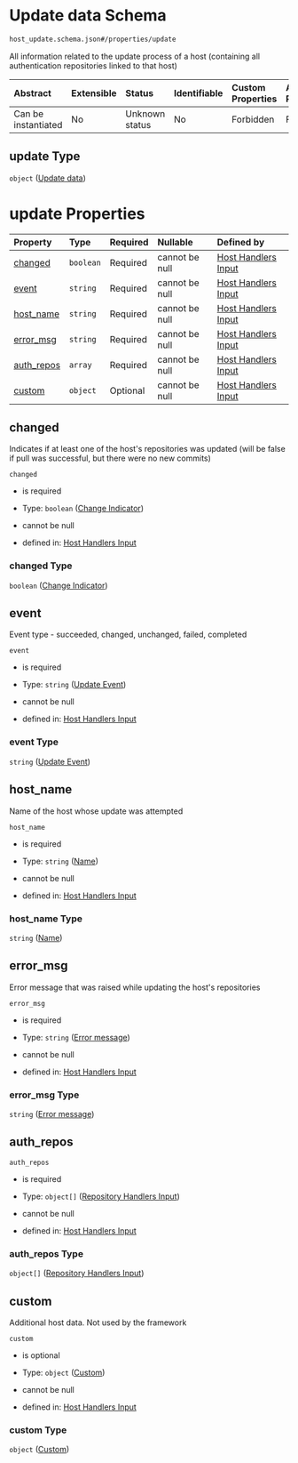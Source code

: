 # Update data Schema

```txt
host_update.schema.json#/properties/update
```

All information related to the update process of a host (containing all authentication repositories linked to that host)

| Abstract            | Extensible | Status         | Identifiable | Custom Properties | Additional Properties | Access Restrictions | Defined In                                                                           |
| :------------------ | :--------- | :------------- | :----------- | :---------------- | :-------------------- | :------------------ | :----------------------------------------------------------------------------------- |
| Can be instantiated | No         | Unknown status | No           | Forbidden         | Forbidden             | none                | [host-update.schema.json*](../../out/host-update.schema.json "open original schema") |

## update Type

`object` ([Update data](host-update-properties-update-data.md))

# update Properties

| Property                  | Type      | Required | Nullable       | Defined by                                                                                                                                                             |
| :------------------------ | :-------- | :------- | :------------- | :--------------------------------------------------------------------------------------------------------------------------------------------------------------------- |
| [changed](#changed)       | `boolean` | Required | cannot be null | [Host Handlers Input](host-update-properties-update-data-properties-change-indicator.md "host_update.schema.json#/properties/update/properties/changed")               |
| [event](#event)           | `string`  | Required | cannot be null | [Host Handlers Input](host-update-properties-update-data-properties-update-event.md "host_update.schema.json#/properties/update/properties/event")                     |
| [host_name](#host_name)   | `string`  | Required | cannot be null | [Host Handlers Input](host-update-properties-update-data-properties-name.md "host_update.schema.json#/properties/update/properties/host_name")                         |
| [error_msg](#error_msg)   | `string`  | Required | cannot be null | [Host Handlers Input](host-update-properties-update-data-properties-error-message.md "host_update.schema.json#/properties/update/properties/error_msg")                |
| [auth_repos](#auth_repos) | `array`   | Required | cannot be null | [Host Handlers Input](host-update-properties-update-data-properties-authentication-repositories.md "host_update.schema.json#/properties/update/properties/auth_repos") |
| [custom](#custom)         | `object`  | Optional | cannot be null | [Host Handlers Input](host-update-properties-update-data-properties-custom.md "host_update.schema.json#/properties/update/properties/custom")                          |

## changed

Indicates if at least one of the host's repositories was updated (will be false if pull was successful, but there were no new commits)

`changed`

*   is required

*   Type: `boolean` ([Change Indicator](host-update-properties-update-data-properties-change-indicator.md))

*   cannot be null

*   defined in: [Host Handlers Input](host-update-properties-update-data-properties-change-indicator.md "host_update.schema.json#/properties/update/properties/changed")

### changed Type

`boolean` ([Change Indicator](host-update-properties-update-data-properties-change-indicator.md))

## event

Event type - succeeded, changed, unchanged, failed, completed

`event`

*   is required

*   Type: `string` ([Update Event](host-update-properties-update-data-properties-update-event.md))

*   cannot be null

*   defined in: [Host Handlers Input](host-update-properties-update-data-properties-update-event.md "host_update.schema.json#/properties/update/properties/event")

### event Type

`string` ([Update Event](host-update-properties-update-data-properties-update-event.md))

## host_name

Name of the host whose update was attempted

`host_name`

*   is required

*   Type: `string` ([Name](host-update-properties-update-data-properties-name.md))

*   cannot be null

*   defined in: [Host Handlers Input](host-update-properties-update-data-properties-name.md "host_update.schema.json#/properties/update/properties/host_name")

### host_name Type

`string` ([Name](host-update-properties-update-data-properties-name.md))

## error_msg

Error message that was raised while updating the host's repositories

`error_msg`

*   is required

*   Type: `string` ([Error message](host-update-properties-update-data-properties-error-message.md))

*   cannot be null

*   defined in: [Host Handlers Input](host-update-properties-update-data-properties-error-message.md "host_update.schema.json#/properties/update/properties/error_msg")

### error_msg Type

`string` ([Error message](host-update-properties-update-data-properties-error-message.md))

## auth_repos



`auth_repos`

*   is required

*   Type: `object[]` ([Repository Handlers Input](host-update-properties-update-data-properties-authentication-repositories-repository-handlers-input.md))

*   cannot be null

*   defined in: [Host Handlers Input](host-update-properties-update-data-properties-authentication-repositories.md "host_update.schema.json#/properties/update/properties/auth_repos")

### auth_repos Type

`object[]` ([Repository Handlers Input](host-update-properties-update-data-properties-authentication-repositories-repository-handlers-input.md))

## custom

Additional host data. Not used by the framework

`custom`

*   is optional

*   Type: `object` ([Custom](host-update-properties-update-data-properties-custom.md))

*   cannot be null

*   defined in: [Host Handlers Input](host-update-properties-update-data-properties-custom.md "host_update.schema.json#/properties/update/properties/custom")

### custom Type

`object` ([Custom](host-update-properties-update-data-properties-custom.md))
